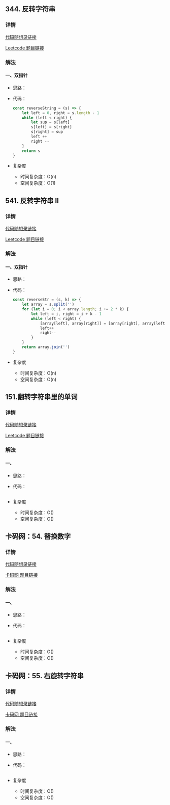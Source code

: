 ## 344. 反转字符串

### 详情

[代码随想录链接]()

[Leetcode 题目链接](https://leetcode.cn/problems/reverse-string/description/)

### 解法

#### 一、双指针

- 思路：

- 代码：

  ```js
  const reverseString = (s) => {
      let left = 0, right = s.length - 1
      while (left < right) {
          let sup = s[left]
          s[left] = s[right]
          s[right] = sup
          left ++
          right --
      }
      return s
  }
  ```

- 复杂度

  - 时间复杂度：O(n)
  - 空间复杂度：O(1)

## 541. 反转字符串 Ⅱ

### 详情

[代码随想录链接]()

[Leetcode 题目链接](https://leetcode.cn/problems/reverse-string-ii/description/)

### 解法

#### 一、双指针

- 思路：

- 代码：

  ```js
  const reverseStr = (s, k) => {
      let array = s.split('')
      for (let i = 0; i < array.length; i += 2 * k) {
          let left = i, right = i + k - 1
          while (left < right) {
              [array[left], array[right]] = [array[right], array[left]]
              left++
              right--
          }
      }
      return array.join('')
  }
  ```

- 复杂度

  - 时间复杂度：O(n)
  - 空间复杂度：O(n)

## 151.翻转字符串里的单词

### 详情

[代码随想录链接]()

[Leetcode 题目链接](https://leetcode.cn/problems/reverse-string-ii/description/)

### 解法

#### 一、

- 思路：

- 代码：

  ```js

  ```

- 复杂度

  - 时间复杂度：O()
  - 空间复杂度：O()

## 卡码网：54. 替换数字

### 详情

[代码随想录链接]()

[卡码网 题目链接]()

### 解法

#### 一、

- 思路：

- 代码：

  ```js

  ```

- 复杂度

  - 时间复杂度：O()
  - 空间复杂度：O()

## 卡码网：55. 右旋转字符串

### 详情

[代码随想录链接]()

[卡码网 题目链接]()

### 解法

#### 一、

- 思路：

- 代码：

  ```js

  ```

- 复杂度

  - 时间复杂度：O()
  - 空间复杂度：O()

